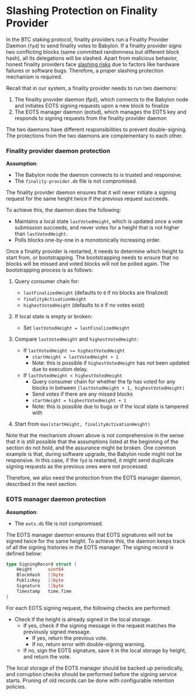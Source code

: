 # Slashing Protection on Finality Provider

In the BTC staking protocol, finality providers run a
Finality Provider Daemon (`fpd`) to send finality votes to Babylon.
If a finality provider signs two conflicting blocks (same committed
randomness but different block hash), all its delegations will be slashed.
Apart from malicious behavior, honest finality providers face [slashing risks](https://cubist.dev/blog/slashing-risks-you-need-to-think-about-when-restaking)
due to factors like hardware failures or software bugs.
Therefore, a proper slashing protection mechanism is required.

Recall that in our system, a finality provider needs to run two daemons:
1. The finality provider daemon (fpd), which connects to the Babylon node
   and initiates EOTS signing requests upon a new block to finalize
2. The EOTS manager daemon (eotsd), which manages the EOTS key and responds to
   signing requests from the finality provider daemon

The two daemons have different responsibilities to prevent double-signing.
The protections from the two daemons are complementary to each other.

### Finality provider daemon protection

**Assumption**:
- The Babylon node the daemon connects to is trusted and responsive.
- The `finality-provider.db` file is not compromised.

The finality provider daemon ensures that it will never initiate
a signing request for the same height twice if the previous request succeeds.

To achieve this, the daemon does the following:

- Maintains a local state `lastVotedHeight`, which is updated once
  a vote submission succeeds, and never votes for a height that is not higher
  than `lastVotedHeight`.
- Polls blocks one-by-one in a monotonically increasing order.

Once a finality provider is restarted, it needs to determine which height to
start from, or bootstrapping. The bootstrapping needs to ensure that no blocks
will be missed and voted blocks will not be polled again. The bootstrapping
process is as follows:

1. Query consumer chain for:
   - `lastFinalizedHeight` (defaults to `0` if no blocks are finalized)
   - `finalityActivationHeight`
   - `highestVotedHeight` (defaults to `0` if no votes exist)

2. If local state is empty or broken:
   - Set `lastVotedHeight = lastFinalizedHeight`

3. Compare `lastVotedHeight` and `highestVotedHeight`:
   - If `lastVotedHeight >= highestVotedHeight`
     - `startHeight = lastVotedHeight + 1`
     - Note: this is possible if `highestVotedHeight` has not been updated due to
       execution delay.
   - If `lastVotedHeight < highestVotedHeight`
     - Query consumer chain for whether the fp has voted for any blocks
       in between `[lastVotedHeight + 1, highestVotedHeight)`
     - Send votes if there are any missed blocks
     - `startHeight = highestVotedHeight + 1`
     - Note: this is possible due to bugs or if the local state is tampered with

4. Start from `max(startHeight, finalityActivationHeight)`

Note that the mechanism shown above is not comprehensive in the sense that
it is still possible that the assumptions listed at the beginning
of the section do not hold, and the assurance might be broken.
One common example is that, during software upgrade,
the Babylon node might not be responsive. In this case, if the `fpd` is
restarted, it might send duplicate signing requests as the previous ones were
not processed.

Therefore, we also need the protection from the EOTS manager daemon, described
in the next section.

### EOTS manager daemon protection

**Assumption**:
- The `eots.db` file is not compromised.

The EOTS manager daemon ensures that EOTS signatures will not be signed
twice for the same height. To achieve this, the daemon keeps track of all the
signing histories in the EOTS manager. The signing record is defined below:

```go
type SigningRecord struct {
    Height      uint64
    BlockHash   []byte
    PublicKey   []byte
    Signature   []byte
    Timestamp   time.Time
}
```

For each EOTS signing request, the following checks are performed:

- Check if the height is already signed in the local storage.
  - If yes, check if the signing message in the request matches the previously
    signed message.
    - If yes, return the previous vote.
    - If no, return error with double-signing warning.
  - If no, sign the EOTS signature, save it in the local storage by height,
    and return the vote.

The local storage of the EOTS manager should be backed up periodically, and
corruption checks should be performed before the signing service starts.
Pruning of old records can be done with configurable retention policies.
